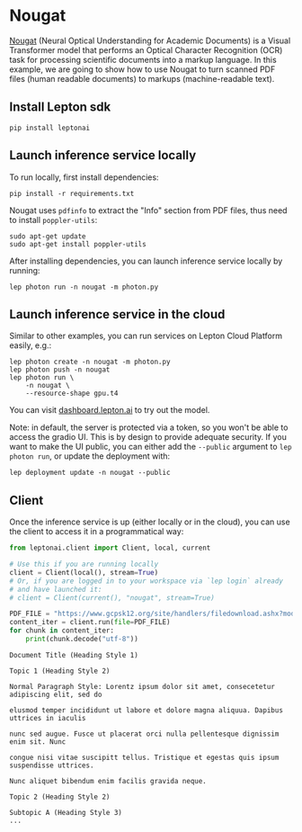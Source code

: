 # Nougat

[Nougat](https://github.com/facebookresearch/nougat) (Neural Optical Understanding for Academic Documents) is a Visual Transformer model that performs an Optical Character Recognition (OCR) task for processing scientific documents into a markup language. In this example, we are going to show how to use Nougat to turn scanned PDF files (human readable documents) to markups (machine-readable text).

## Install Lepton sdk
```shell
pip install leptonai
```

## Launch inference service locally

To run locally, first install dependencies:
```shell
pip install -r requirements.txt
```

Nougat uses `pdfinfo` to extract the "Info" section from PDF files, thus need to install `poppler-utils`:

```shell
sudo apt-get update
sudo apt-get install poppler-utils
```

After installing dependencies, you can launch inference service locally by running:

```shell
lep photon run -n nougat -m photon.py
```

## Launch inference service in the cloud

Similar to other examples, you can run services on Lepton Cloud Platform easily, e.g.:

```shell
lep photon create -n nougat -m photon.py
lep photon push -n nougat
lep photon run \
    -n nougat \
    --resource-shape gpu.t4
```

You can visit [dashboard.lepton.ai](https://dashboard.lepton.ai/) to try out the model.

Note: in default, the server is protected via a token, so you won't be able to access the gradio UI. This is by design to provide adequate security. If you want to make the UI public, you can either add the `--public` argument to `lep photon run`, or update the deployment with:

```shell
lep deployment update -n nougat --public
```

## Client

Once the inference service is up (either locally or in the cloud), you can use the client to access it in a programmatical way:

```python
from leptonai.client import Client, local, current

# Use this if you are running locally
client = Client(local(), stream=True)
# Or, if you are logged in to your workspace via `lep login` already
# and have launched it:
# client = Client(current(), "nougat", stream=True)
```

```python
PDF_FILE = "https://www.gcpsk12.org/site/handlers/filedownload.ashx?moduleinstanceid=74914&dataid=140852&FileName=Sample%20Scanned%20PDF.pdf"
content_iter = client.run(file=PDF_FILE)
for chunk in content_iter:
    print(chunk.decode("utf-8"))
```

```
Document Title (Heading Style 1)

Topic 1 (Heading Style 2)

Normal Paragraph Style: Lorentz ipsum dolor sit amet, consecetetur adipiscing elit, sed do

elusmod temper incididunt ut labore et dolore magna aliquua. Dapibus uttrices in iaculis

nunc sed augue. Fusce ut placerat orci nulla pellentesque dignissim enim sit. Nunc

congue nisi vitae suscipitt tellus. Tristique et egestas quis ipsum suspendisse uttrices.

Nunc aliquet bibendum enim facilis gravida neque.

Topic 2 (Heading Style 2)

Subtopic A (Heading Style 3)
...
```

